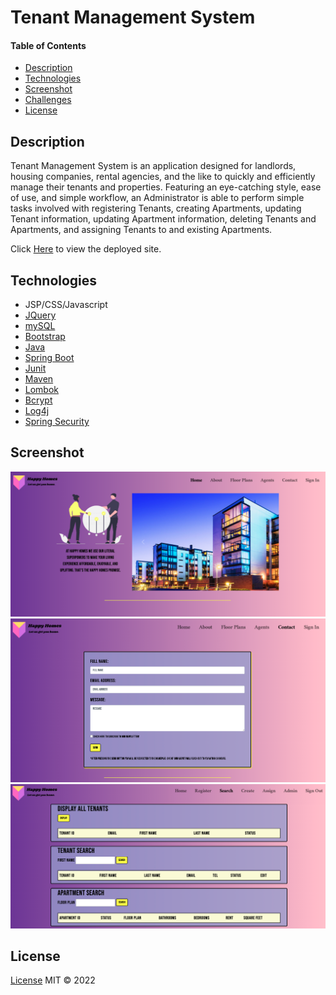 # Tenant Management System
#### Table of Contents
* [Description](#Description)
* [Technologies](#Technologies)
* [Screenshot](#Screenshot)
* [Challenges](#Challenges)
* [License](#License)

## Description
Tenant Management System is an application designed for landlords, housing companies, rental agencies, and the like to quickly and efficiently manage their tenants and properties. 
Featuring an eye-catching style, ease of use, and simple workflow, an Administrator is able to perform simple tasks involved with registering Tenants,
creating Apartments, updating Tenant information, updating Apartment information, deleting Tenants and Apartments, and assigning Tenants to and existing Apartments.

Click [Here](https://harmsjared.github.io/TenantManagementSystem/index.jsp) to view the deployed site.

## Technologies
* JSP/CSS/Javascript
* [JQuery](https://api.jquery.com/)
* [mySQL](https://dev.mysql.com/doc/)
* [Bootstrap](https://getbootstrap.com/)
* [Java](https://docs.oracle.com/en/java/)
* [Spring Boot](https://docs.spring.io/spring-boot/docs/current/reference/htmlsingle/)
* [Junit](https://junit.org/junit5/docs/current/user-guide/)
* [Maven](https://maven.apache.org/guides/index.html)
* [Lombok](https://projectlombok.org/features/all)
* [Bcrypt](https://docs.spring.io/spring-security/site/docs/current/api/org/springframework/security/crypto/bcrypt/BCrypt.html)
* [Log4j](https://www.slf4j.org/docs.html)
* [Spring Security](https://docs.spring.io/spring-security/reference/index.html)


## Screenshot
![Home](https://github.com/harmsjared/TenantManagementSystem/blob/master/src/main/webapp/WEB-INF/jsp/HomepageTMS.png)
![Contact](https://github.com/harmsjared/TenantManagementSystem/blob/master/src/main/webapp/WEB-INF/jsp/contactpageTMS.png)
![Search](https://github.com/harmsjared/TenantManagementSystem/blob/master/src/main/webapp/WEB-INF/jsp/searchTMS.png)

## License
[License](/Users/Harmsy/Downloads/TenantManagementSystem/LICENSE)
MIT &copy; 2022
